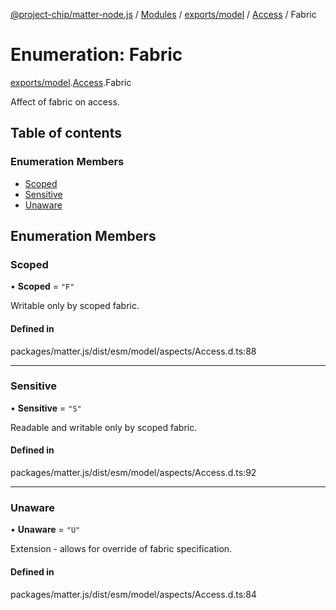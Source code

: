 [@project-chip/matter-node.js](../README.md) / [Modules](../modules.md) / [exports/model](../modules/exports_model.md) / [Access](../modules/exports_model.Access.md) / Fabric

# Enumeration: Fabric

[exports/model](../modules/exports_model.md).[Access](../modules/exports_model.Access.md).Fabric

Affect of fabric on access.

## Table of contents

### Enumeration Members

- [Scoped](exports_model.Access.Fabric.md#scoped)
- [Sensitive](exports_model.Access.Fabric.md#sensitive)
- [Unaware](exports_model.Access.Fabric.md#unaware)

## Enumeration Members

### Scoped

• **Scoped** = ``"F"``

Writable only by scoped fabric.

#### Defined in

packages/matter.js/dist/esm/model/aspects/Access.d.ts:88

___

### Sensitive

• **Sensitive** = ``"S"``

Readable and writable only by scoped fabric.

#### Defined in

packages/matter.js/dist/esm/model/aspects/Access.d.ts:92

___

### Unaware

• **Unaware** = ``"U"``

Extension - allows for override of fabric specification.

#### Defined in

packages/matter.js/dist/esm/model/aspects/Access.d.ts:84
